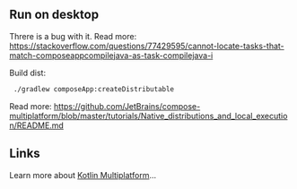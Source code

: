 ## Run on desktop

Threre is a bug with it. Read more: https://stackoverflow.com/questions/77429595/cannot-locate-tasks-that-match-composeappcompilejava-as-task-compilejava-i

Build dist:

```bash
 ./gradlew composeApp:createDistributable
```

Read more: https://github.com/JetBrains/compose-multiplatform/blob/master/tutorials/Native_distributions_and_local_execution/README.md


## Links

Learn more about [Kotlin Multiplatform](https://www.jetbrains.com/help/kotlin-multiplatform-dev/get-started.html)…
